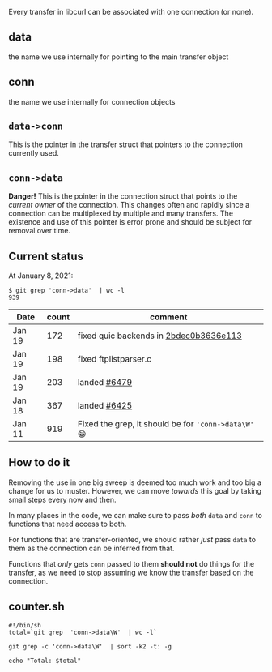 Every transfer in libcurl can be associated with one connection (or none).

## data

the name we use internally for pointing to the main transfer object

## conn

the name we use internally for connection objects

## `data->conn`

This is the pointer in the transfer struct that pointers to the connection currently used.

## `conn->data`

**Danger!** This is the pointer in the connection struct that points to the *current owner* of the connection. This changes often and rapidly since a connection can be multiplexed by multiple and many transfers. The existence and use of this pointer is error prone and should be subject for removal over time.

## Current status

At January 8, 2021:
~~~shell
$ git grep 'conn->data'  | wc -l
939
~~~

|Date| count | comment |
|----|-------|---------|
|Jan 19 | 172 | fixed quic backends in [2bdec0b3636e113](https://github.com/curl/curl/commit/2bdec0b3636e)
|Jan 19 | 198 | fixed ftplistparser.c
|Jan 19 | 203 | landed [#6479](https://github.com/curl/curl/pull/6479)
|Jan 18 | 367 | landed [#6425](https://github.com/curl/curl/pull/6425)
|Jan 11 | 919 | Fixed the grep, it should be for `'conn->data\W'` :grin: 


## How to do it

Removing the use in one big sweep is deemed too much work and too big a change for us to muster. However, we can move *towards* this goal by taking small steps every now and then.

In many places in the code, we can make sure to pass *both* `data` and `conn` to functions that need access to both.

For functions that are transfer-oriented, we should rather *just* pass `data` to them as the connection can be inferred from that.

Functions that *only* gets `conn` passed to them **should not** do things for the transfer, as we need to stop assuming we know the transfer based on the connection.

## counter.sh
~~~shell
#!/bin/sh
total=`git grep  'conn->data\W'  | wc -l`

git grep -c 'conn->data\W'  | sort -k2 -t: -g

echo "Total: $total"
